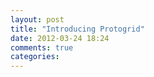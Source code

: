 ```yaml
---
layout: post
title: "Introducing Protogrid"
date: 2012-03-24 18:24
comments: true
categories: 
---
```

